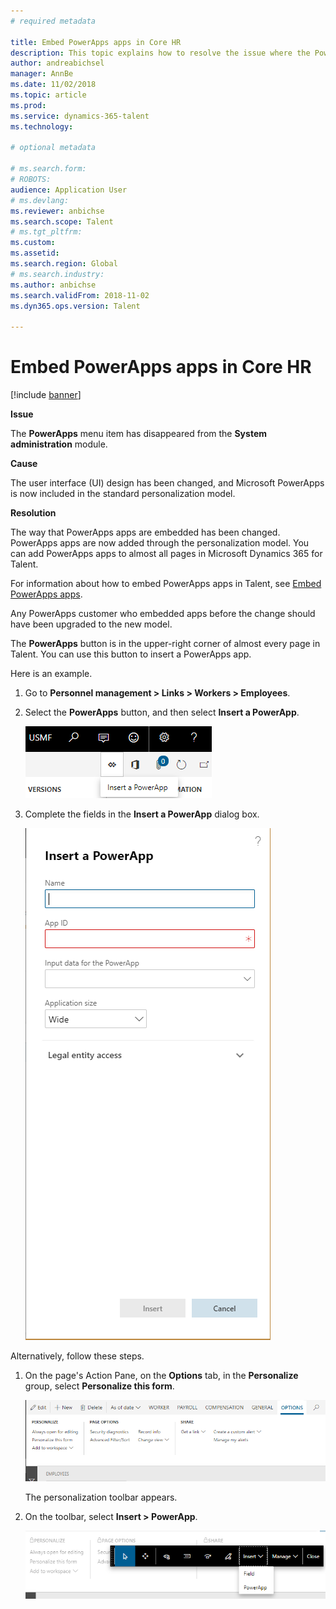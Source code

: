 ```yaml
---
# required metadata

title: Embed PowerApps apps in Core HR
description: This topic explains how to resolve the issue where the PowerApps menu item has disappeared from the System administration module.
author: andreabichsel
manager: AnnBe
ms.date: 11/02/2018
ms.topic: article
ms.prod: 
ms.service: dynamics-365-talent
ms.technology: 

# optional metadata

# ms.search.form: 
# ROBOTS: 
audience: Application User
# ms.devlang: 
ms.reviewer: anbichse
ms.search.scope: Talent
# ms.tgt_pltfrm: 
ms.custom: 
ms.assetid: 
ms.search.region: Global
# ms.search.industry: 
ms.author: anbichse
ms.search.validFrom: 2018-11-02
ms.dyn365.ops.version: Talent

---
```


# Embed PowerApps apps in Core HR

[!include [banner](includes/banner.md)]

**Issue**

The **PowerApps** menu item has disappeared from the **System administration** module.

**Cause**

The user interface (UI) design has been changed, and Microsoft PowerApps is now included in the standard personalization model.

**Resolution**

The way that PowerApps apps are embedded has been changed. PowerApps apps are now added through the personalization model. You can add PowerApps apps to almost all pages in Microsoft Dynamics 365 for Talent.

For information about how to embed PowerApps apps in Talent, see [Embed PowerApps apps](https://docs.microsoft.com/dynamics365/unified-operations/fin-and-ops/get-started/embed-power-apps).

Any PowerApps customer who embedded apps before the change should have been upgraded to the new model.

The **PowerApps** button is in the upper-right corner of almost every page in Talent. You can use this button to insert a PowerApps app.

Here is an example.

1. Go to **Personnel management \> Links \> Workers \> Employees**.
2. Select the **PowerApps** button, and then select **Insert a PowerApp**.

    ![PowerApps button](media/png.png)

3. Complete the fields in the **Insert a PowerApp** dialog box.

    ![Insert a PowerApp dialog box](media/insert-powerapp.png)

Alternatively, follow these steps.

1. On the page's Action Pane, on the **Options** tab, in the **Personalize** group, select **Personalize this form**.

    ![Personalize group on the Options tab](media/options.png)

    The personalization toolbar appears.

2. On the toolbar, select **Insert \> PowerApp**.

    ![Insert a PowerApps app by using the personalization toolbar](media/powerapp-bar.png)
